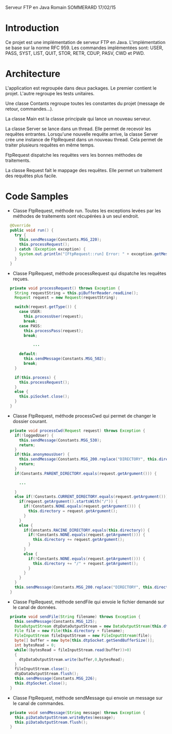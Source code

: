 Serveur FTP en Java
Romain SOMMERARD
17/02/15


# Introduction

Ce projet est une implémentation de serveur FTP en Java.
L'implémentation se base sur la norme RFC 959.
Les commandes implémentées sont: USER, PASS, SYST, LIST, QUIT, STOR, RETR, CDUP,
PASV, CWD et PWD.


# Architecture

L'application est regroupée dans deux packages. Le premier contient le projet.
L'autre regroupe les tests unitaires.

Une classe Contants regroupe toutes les constantes du projet (message de retour,
commandes...).

La classe Main est la classe principale qui lance un nouveau serveur.

La classe Server se lance dans un thread. Elle permet de recevoir les requêtes
entrantes. Lorsqu'une nouvelle requête arrive, la classe Server crée une
instance de FtpRequest dans un nouveau thread. Cela permet de traiter plusieurs
requêtes en même temps.

FtpRequest dispatche les requêtes vers les bonnes méthodes de traitements.

La classe Request fait le mappage des requêtes. Elle permet un traitement des
requêtes plus facile.


# Code Samples

- Classe FtpRequest, méthode run. Toutes les exceptions levées par les méthodes de
traitements sont récupérées à un seul endroit.

```java
  @Override
  public void run() {
    try {
      this.sendMessage(Constants.MSG_220);
      this.processRequest();
    } catch (Exception exception) {
      System.out.println("[FtpRequest::run] Error: " + exception.getMessage());
    }
  }
```

- Classe FtpRequest, méthode processRequest qui dispatche les requêtes reçues.

```java
  private void processRequest() throws Exception {
    String requestString = this.piBufferReader.readLine();
    Request request = new Request(requestString);

    switch(request.getType()) {
      case USER:
        this.processUser(request);
        break;
      case PASS:
        this.processPass(request);
        break;

            ...

      default:
        this.sendMessage(Constants.MSG_502);
        break;
    }

    if(this.process) {
      this.processRequest();
    }
    else {
      this.piSocket.close();
    }
  }
```

- Classe FtpRequest, méthode processCwd qui permet de changer le dossier courant.

```java
  private void processCwd(Request request) throws Exception {
    if(!loggedUser) {
      this.sendMessage(Constants.MSG_530);
      return;
    }
    if(this.anonymousUser) {
      this.sendMessage(Constants.MSG_200.replace("DIRECTORY", this.directory));
      return;
    }
    if(Constants.PARENT_DIRECTORY.equals(request.getArgument())) {

      ...

    }
    else if(!Constants.CURRENT_DIRECTORY.equals(request.getArgument())) {
      if(request.getArgument().startsWith("/")) {
        if(!Constants.NONE.equals(request.getArgument())) {
          this.directory = request.getArgument();
        }
      }
      else {
        if(Constants.RACINE_DIRECTORY.equals(this.directory)) {
          if(!Constants.NONE.equals(request.getArgument())) {
            this.directory += request.getArgument();
          }
        }
        else {
          if(!Constants.NONE.equals(request.getArgument())) {
            this.directory += "/" + request.getArgument();
          }
        }
      }
    }
    this.sendMessage(Constants.MSG_200.replace("DIRECTORY", this.directory));
  }
```

- Classe FtpRequest, méthode sendFile qui envoie le fichier demandé sur le canal
de données.

```java
  private void sendFile(String filename) throws Exception {
    this.sendMessage(Constants.MSG_125);
    DataOutputStream dtpDataOutputStream = new DataOutputStream(this.dtpSocket.getOutputStream());
    File file = new File(this.directory + filename);
    FileInputStream fileInputStream = new FileInputStream(file);
    byte[] buffer = new byte[this.dtpSocket.getSendBufferSize()];
    int bytesRead = 0;
    while((bytesRead = fileInputStream.read(buffer))>0)
    {
      dtpDataOutputStream.write(buffer,0,bytesRead);
    }
    fileInputStream.close();
    dtpDataOutputStream.flush();
    this.sendMessage(Constants.MSG_226);
    this.dtpSocket.close();
  }
```

- Classe FtpRequest, méthode sendMessage qui envoie un message sur le canal de
commandes.
```java
  private void sendMessage(String message) throws Exception {
    this.piDataOutputStream.writeBytes(message);
    this.piDataOutputStream.flush();
  }
```
